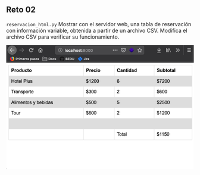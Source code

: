 ## Reto 02

`reservacion_html.py`
Mostrar con el servidor web, una tabla de reservación con información variable, obtenida a partir de un archivo CSV.
Modifica el archivo CSV para verificar su funcionamiento.

![Tabla](./tabla.png)